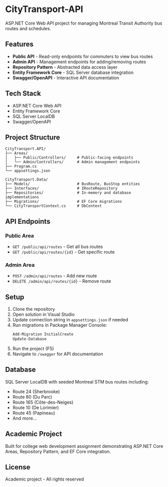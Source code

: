 # CityTransport-API

ASP.NET Core Web API project for managing Montreal Transit Authority bus routes and schedules.

## Features

- **Public API** - Read-only endpoints for commuters to view bus routes
- **Admin API** - Management endpoints for adding/removing routes
- **Repository Pattern** - Abstracted data access layer
- **Entity Framework Core** - SQL Server database integration
- **Swagger/OpenAPI** - Interactive API documentation

## Tech Stack

- ASP.NET Core Web API
- Entity Framework Core
- SQL Server LocalDB
- Swagger/OpenAPI

## Project Structure

```
CityTransport.API/
├── Areas/
│   ├── Public/Controllers/     # Public-facing endpoints
│   └── Admin/Controllers/      # Admin management endpoints
├── Program.cs
└── appsettings.json

CityTransport.Data/
├── Models/                     # BusRoute, BusStop entities
├── Interfaces/                 # IRouteRepository
├── Repositories/               # In-memory and database implementations
├── Migrations/                 # EF Core migrations
└── CityTransportContext.cs     # DbContext
```

## API Endpoints

### Public Area
- `GET /public/api/routes` - Get all bus routes
- `GET /public/api/routes/{id}` - Get specific route

### Admin Area
- `POST /admin/api/routes` - Add new route
- `DELETE /admin/api/routes/{id}` - Remove route

## Setup

1. Clone the repository
2. Open solution in Visual Studio
3. Update connection string in `appsettings.json` if needed
4. Run migrations in Package Manager Console:
   ```powershell
   Add-Migration InitialCreate
   Update-Database
   ```
5. Run the project (F5)
6. Navigate to `/swagger` for API documentation

## Database

SQL Server LocalDB with seeded Montreal STM bus routes including:
- Route 24 (Sherbrooke)
- Route 80 (Du Parc)
- Route 165 (Côte-des-Neiges)
- Route 10 (De Lorimier)
- Route 45 (Papineau)
- And more...

## Academic Project

Built for college web development assignment demonstrating ASP.NET Core Areas, Repository Pattern, and EF Core integration.

## License

Academic project - All rights reserved
